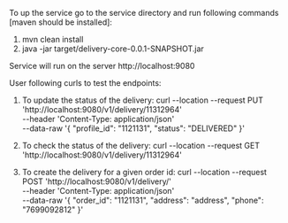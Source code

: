 To up the service go to the service directory and run following commands [maven should be installed]:
1. mvn clean install
2. java -jar target/delivery-core-0.0.1-SNAPSHOT.jar

Service will run on the server http://localhost:9080

User following curls to test the endpoints:

1. To update the status of the delivery:
curl --location --request PUT 'http://localhost:9080/v1/delivery/11312964' \
--header 'Content-Type: application/json' \
--data-raw '{
	"profile_id": "1121131",
	"status": "DELIVERED"
}'

2. To check the status of the delivery:
curl --location --request GET 'http://localhost:9080/v1/delivery/11312964'

3. To create the delivery for a given order id:
curl --location --request POST 'http://localhost:9080/v1/delivery/' \
--header 'Content-Type: application/json' \
--data-raw '{
	"order_id": "1121131",
	"address": "address",
	"phone": "7699092812"
}'

